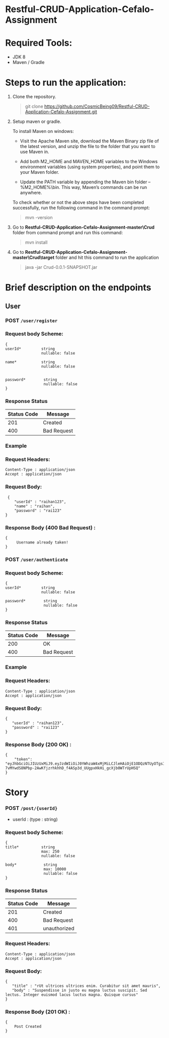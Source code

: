 # Restful-CRUD-Application-Cefalo-Assignment

# Required Tools:

  - JDK 8
  - Maven / Gradle


# Steps to run the application:

1. Clone the repository.
    
   > git clone https://github.com/CosmicBeing09/Restful-CRUD-Application-Cefalo-Assignment.git


2. Setup maven or gradle.

   To install Maven on windows:

     * Visit the Apache Maven site, download the Maven Binary zip file of the latest version, and unzip the file to the folder that you want to use Maven in.

     * Add both M2_HOME and MAVEN_HOME variables to the Windows environment variables (using system properties), and point them to your Maven folder.

     * Update the PATH variable by appending the Maven bin folder – %M2_HOME%\bin. This way, Maven’s commands can be run anywhere.

    To check whether or not the above steps have been completed successfully, run the following command in the command prompt:
    
    > mvn -version
 
    
3. Go to **Restful-CRUD-Application-Cefalo-Assignment-master\Crud** folder from command prompt and run this command:
   > mvn install
   
4. Go to **Restful-CRUD-Application-Cefalo-Assignment-master\Crud\target**  folder and hit this command to run the application
   > java -jar Crud-0.0.1-SNAPSHOT.jar






# Brief description on the endpoints 

## User 

### POST  `/user/register`

### Request body Scheme: 
 
 
 
    {
    userId*		    string
                    nullable: false
    
    name*		    string
                    nullable: false
    
    
    password*		 string
                     nullable: false   
    }

 
### Response Status

Status Code | Message
------------ | -------------
201 | Created
400 | Bad Request
 
 ### Example
 
 ### Request Headers: 
``` 
Content-Type : application/json
Accept : application/json
``` 
 
### Request Body: 
``` 
 {
	"userId" : "raihan123",
	"name" : "raihan",
	"password" : "rai123"
}
```

 ### Response Body (400 Bad Request) :

```
{
     Username already taken!
}
``` 
 
 ### POST `/user/authenticate`
 
 ### Request body Scheme: 
 
 
 
    {
    userId*		    string
                    nullable: false

    password*		 string
                     nullable: false   
    }
 
 
 ### Response Status

Status Code | Message
------------ | -------------
200 | OK
400 | Bad Request

### Example
 
 ### Request Headers: 
 
 ``` 
Content-Type : application/json
Accept : application/json
``` 
 
### Request Body: 
 
 ``` 
 {
	"userId" : "raihan123",
	"password" : "rai123"
}
```
 
 
### Response Body (200 OK) :

```
{
    "token": "eyJhbGciOiJIUzUxMiJ9.eyJzdWIiOiJ0YWhzaW4xMjMiLCJleHAiOjE1ODQzNTUyOTgsImlhdCI6MTU4NDMzNzI5OH0.GZCi0AJxGEWxZ5nZfPLGooWlmY-7vMYwdS8NPbp-2AwKfjzrhkhhD_f4ASp3d_UUgpxHkHi_gcXjb0WTrUpHSQ"
}
``` 
 
 # Story
 
 ### POST  `/post/{userId}`
 * userId : (type : string)
 
  ### Request body Scheme: 
 
 
 
    {
    title*		    string
                    max: 250
                    nullable: false

    body*		     string
                     max: 10000
                     nullable: false   
    }
 
  ### Response Status

Status Code | Message
------------ | -------------
201 | Created
400 | Bad Request
401 | unauthorized

### Request Headers: 
 
 ``` 
Content-Type : application/json
Accept : application/json
``` 
 
### Request Body: 
 
 ``` 
 {
	"title" : "rUt ultrices ultrices enim. Curabitur sit amet mauris",
	"body" : "Suspendisse in justo eu magna luctus suscipit. Sed lectus. Integer euismod lacus luctus magna. Quisque cursus"
}
```
 
 
### Response Body (201 OK) :

```
{
    Post Created
}
``` 
 
 
